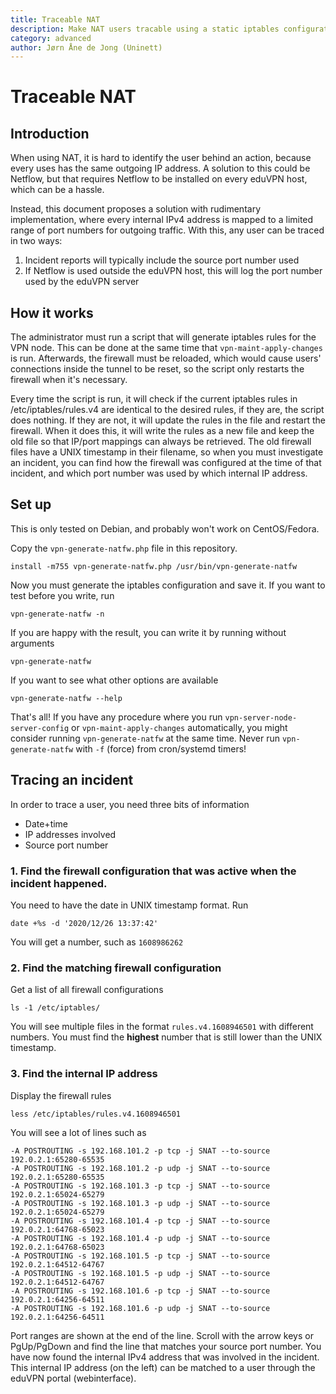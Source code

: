 ```yaml
---
title: Traceable NAT
description: Make NAT users tracable using a static iptables configuration
category: advanced
author: Jørn Åne de Jong (Uninett)
---
```


# Traceable NAT

## Introduction

When using NAT, it is hard to identify the user behind an action, because every uses has the same outgoing IP address.
A solution to this could be Netflow, but that requires Netflow to be installed on every eduVPN host, which can be a hassle.

Instead, this document proposes a solution with rudimentary implementation, where every internal IPv4 address
is mapped to a limited range of port numbers for outgoing traffic.  With this, any user can be traced in two ways:

1. Incident reports will typically include the source port number used
2. If Netflow is used outside the eduVPN host, this will log the port number used by the eduVPN server


## How it works

The administrator must run a script that will generate iptables rules for the VPN node.  This can be done at the same time that `vpn-maint-apply-changes` is run.  Afterwards, the firewall must be reloaded, which would cause users' connections inside the tunnel to be reset, so the script only restarts the firewall when it's necessary.

Every time the script is run, it will check if the current iptables rules in /etc/iptables/rules.v4 are identical to the desired rules,
if they are, the script does nothing.  If they are not, it will update the rules in the file and restart the firewall.  When it does this, it will write the rules as a new file and keep the old file so that IP/port mappings can always be retrieved.  The old firewall files have a UNIX timestamp in their filename, so when you must investigate an incident, you can find how the firewall was configured at the time of that incident, and which port number was used by which internal IP address.


## Set up

This is only tested on Debian, and probably won't work on CentOS/Fedora.

Copy the `vpn-generate-natfw.php` file in this repository.

	install -m755 vpn-generate-natfw.php /usr/bin/vpn-generate-natfw

Now you must generate the iptables configuration and save it. If you want to test before you write, run

	vpn-generate-natfw -n

If you are happy with the result, you can write it by running without arguments

	vpn-generate-natfw

If you want to see what other options are available

	vpn-generate-natfw --help

That's all!  If you have any procedure where you run `vpn-server-node-server-config` or `vpn-maint-apply-changes` automatically,
you might consider running `vpn-generate-natfw` at the same time.  Never run `vpn-generate-natfw` with `-f` (force) from cron/systemd timers!


## Tracing an incident

In order to trace a user, you need three bits of information

* Date+time
* IP addresses involved
* Source port number

### 1. Find the firewall configuration that was active when the incident happened.

You need to have the date in UNIX timestamp format. Run

	date +%s -d '2020/12/26 13:37:42'

You will get a number, such as `1608986262`

### 2. Find the matching firewall configuration

Get a list of all firewall configurations

	ls -1 /etc/iptables/

You will see multiple files in the format `rules.v4.1608946501` with different numbers.
You must find the **highest** number that is still lower than the UNIX timestamp.

### 3. Find the internal IP address

Display the firewall rules

	less /etc/iptables/rules.v4.1608946501

You will see a lot of lines such as

	-A POSTROUTING -s 192.168.101.2 -p tcp -j SNAT --to-source 192.0.2.1:65280-65535
	-A POSTROUTING -s 192.168.101.2 -p udp -j SNAT --to-source 192.0.2.1:65280-65535
	-A POSTROUTING -s 192.168.101.3 -p tcp -j SNAT --to-source 192.0.2.1:65024-65279
	-A POSTROUTING -s 192.168.101.3 -p udp -j SNAT --to-source 192.0.2.1:65024-65279
	-A POSTROUTING -s 192.168.101.4 -p tcp -j SNAT --to-source 192.0.2.1:64768-65023
	-A POSTROUTING -s 192.168.101.4 -p udp -j SNAT --to-source 192.0.2.1:64768-65023
	-A POSTROUTING -s 192.168.101.5 -p tcp -j SNAT --to-source 192.0.2.1:64512-64767
	-A POSTROUTING -s 192.168.101.5 -p udp -j SNAT --to-source 192.0.2.1:64512-64767
	-A POSTROUTING -s 192.168.101.6 -p tcp -j SNAT --to-source 192.0.2.1:64256-64511
	-A POSTROUTING -s 192.168.101.6 -p udp -j SNAT --to-source 192.0.2.1:64256-64511

Port ranges are shown at the end of the line. Scroll with the arrow keys or PgUp/PgDown and find the line that matches your source port number.
You have now found the internal IPv4 address that was involved in the incident.  This internal IP address (on the left) can be matched to a user through the eduVPN portal (webinterface).
